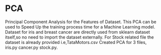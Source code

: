 # PCA
Principal Component Analysis for the Features of Dataset.
This PCA can be used to Speed Up the training process time for a Machine Learning model. 
Dataset for iris and breast cancer are directly used from sklearn dataset itself,so no need to import the dataset externally.
For Stock related file the dataset is already provided i.e,TataMotors.csv
Created PCA for 3 files,
iris.py
cancer.py
stock.py.

